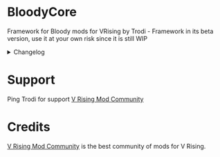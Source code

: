 # BloodyCore

Framework for Bloody mods for VRising by Trodi - Framework in its beta version, use it at your own risk since it is still WIP

<details>
<summary>Changelog</summary>

`1.2.2`
- Patch loading system changed because it caused incompatibilities

`1.2.1`
- Fixed errors with Item models

`1.2.0`
- versioning of the API and the rest of the functionalities to v1 
- Refactoring to be used as a framework.

`1.0.0`
- First version of Core
</details>

# Support

Ping Trodi for support [V Rising Mod Community](https://discord.gg/vrisingmods)

# Credits

[V Rising Mod Community](https://discord.gg/vrisingmods) is the best community of mods for V Rising.